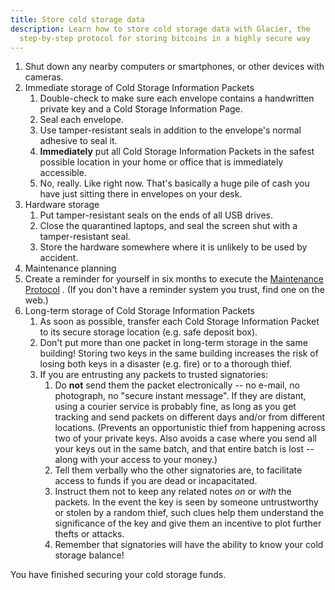 ```yaml
---
title: Store cold storage data
description: Learn how to store cold storage data with Glacier, the
  step-by-step protocol for storing bitcoins in a highly secure way
---
```


1. Shut down any nearby computers or smartphones, or other devices with cameras.
2. Immediate storage of
<span class="danger">Cold Storage Information Packets</span>
    1. Double-check to make sure each envelope contains a handwritten private
    key and a <span class="warning">Cold Storage Information Page</span>.
    2. Seal each envelope.
    3. Use tamper-resistant seals in addition to the envelope's normal adhesive
    to seal it.
    4. **Immediately** put all
    <span class="warning">Cold Storage Information Packets</span> in the safest
    possible location in your home or office that is immediately accessible.
    5. No, really. Like right now. That's basically a huge pile of cash you
    have just sitting there in envelopes on your desk.
3. Hardware storage
    1. Put tamper-resistant seals on the ends of all USB drives.
    2. Close the quarantined laptops, and seal the screen shut with a
    tamper-resistant seal.
    3. Store the hardware somewhere where it is unlikely to be used by accident.
4. Maintenance planning
  1. Create a reminder for yourself in six months to execute the
  [Maintenance Protocol](../check-balance/maintenance/) .
  (If you don't have a reminder system you trust, find one on the web.)
5. Long-term storage of
<span class="danger">Cold Storage Information Packets</span>
    1. As soon as possible, transfer each
    <span class="danger">Cold Storage Information Packet</span> to its secure
    storage location (e.g. safe deposit box).
    2. Don't put more than one <span class="danger">packet</span> in long-term
    storage in the same building!
    Storing two keys in the same building increases the risk of losing both
    keys in a disaster (e.g. fire) or to a thorough thief.
    3. If you are entrusting any <span class="danger">packets</span> to trusted signatories:
        1. Do **not** send them the <span class="danger">packet</span>
        electronically -- no e-mail, no photograph, no "secure instant
        message". If they are distant, using a courier service is probably
        fine, as long as you get tracking and send
        <span class="danger">packets</span> on different days and/or from
        different locations. (Prevents an opportunistic thief from happening
        across two of your private keys. Also avoids a case where you send all
        your keys out in the same batch, and that entire batch is lost -- along
        with your access to your money.)
        2. Tell them verbally who the other signatories are, to facilitate
        access to funds if you are dead or incapacitated.
        3. Instruct them not to keep any related notes *on* or *with* the
        <span class="danger">packets</span>.
        In the event the key is seen by someone untrustworthy or stolen by a
        random thief, such clues help them understand the significance of the
        key and give them an incentive to plot further thefts or attacks.
        4. Remember that signatories will have the ability to know your cold
        storage balance!

You have finished securing your cold storage funds.
